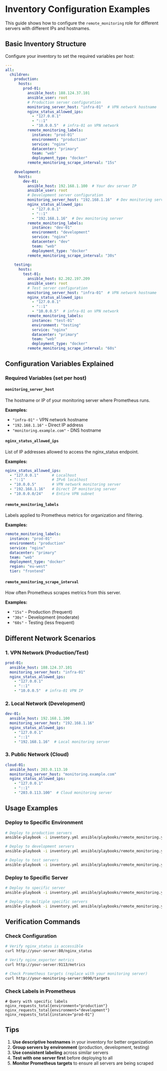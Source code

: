 # Inventory Configuration Examples

This guide shows how to configure the `remote_monitoring` role for different servers with different IPs and hostnames.

## Basic Inventory Structure

Configure your inventory to set the required variables per host:

```yaml
---
all:
  children:
    production:
      hosts:
        prod-01:
          ansible_host: 188.124.37.101
          ansible_user: root
          # Production server configuration
          monitoring_server_host: "infra-01"  # VPN network hostname
          nginx_status_allowed_ips:
            - "127.0.0.1"
            - "::1"
            - "10.0.0.5"  # infra-01 on VPN network
          remote_monitoring_labels:
            instance: "prod-01"
            environment: "production"
            service: "nginx"
            datacenter: "primary"
            team: "web"
            deployment_type: "docker"
          remote_monitoring_scrape_interval: "15s"
    
    development:
      hosts:
        dev-01:
          ansible_host: 192.168.1.100  # Your dev server IP
          ansible_user: root
          # Development server configuration
          monitoring_server_host: "192.168.1.16"  # Dev monitoring server IP
          nginx_status_allowed_ips:
            - "127.0.0.1"
            - "::1"
            - "192.168.1.16"  # Dev monitoring server
          remote_monitoring_labels:
            instance: "dev-01"
            environment: "development"
            service: "nginx"
            datacenter: "dev"
            team: "web"
            deployment_type: "docker"
          remote_monitoring_scrape_interval: "30s"
    
    testing:
      hosts:
        test-01:
          ansible_host: 82.202.197.209
          ansible_user: root
          # Test server configuration
          monitoring_server_host: "infra-01"  # VPN network hostname
          nginx_status_allowed_ips:
            - "127.0.0.1"
            - "::1"
            - "10.0.0.5"  # infra-01 on VPN network
          remote_monitoring_labels:
            instance: "test-01"
            environment: "testing"
            service: "nginx"
            datacenter: "primary"
            team: "web"
            deployment_type: "docker"
          remote_monitoring_scrape_interval: "60s"
```

## Configuration Variables Explained

### Required Variables (set per host)

#### `monitoring_server_host`
The hostname or IP of your monitoring server where Prometheus runs.

**Examples:**
- `"infra-01"` - VPN network hostname
- `"192.168.1.16"` - Direct IP address
- `"monitoring.example.com"` - DNS hostname

#### `nginx_status_allowed_ips`
List of IP addresses allowed to access the nginx_status endpoint.

**Examples:**
```yaml
nginx_status_allowed_ips:
  - "127.0.0.1"      # Localhost
  - "::1"            # IPv6 localhost
  - "10.0.0.5"       # VPN network monitoring server
  - "192.168.1.16"   # Direct IP monitoring server
  - "10.0.0.0/24"    # Entire VPN subnet
```

#### `remote_monitoring_labels`
Labels applied to Prometheus metrics for organization and filtering.

**Examples:**
```yaml
remote_monitoring_labels:
  instance: "prod-01"
  environment: "production"
  service: "nginx"
  datacenter: "primary"
  team: "web"
  deployment_type: "docker"
  region: "eu-west"
  tier: "frontend"
```

#### `remote_monitoring_scrape_interval`
How often Prometheus scrapes metrics from this server.

**Examples:**
- `"15s"` - Production (frequent)
- `"30s"` - Development (moderate)
- `"60s"` - Testing (less frequent)

## Different Network Scenarios

### 1. VPN Network (Production/Test)
```yaml
prod-01:
  ansible_host: 188.124.37.101
  monitoring_server_host: "infra-01"
  nginx_status_allowed_ips:
    - "127.0.0.1"
    - "::1"
    - "10.0.0.5"  # infra-01 VPN IP
```

### 2. Local Network (Development)
```yaml
dev-01:
  ansible_host: 192.168.1.100
  monitoring_server_host: "192.168.1.16"
  nginx_status_allowed_ips:
    - "127.0.0.1"
    - "::1"
    - "192.168.1.16"  # Local monitoring server
```

### 3. Public Network (Cloud)
```yaml
cloud-01:
  ansible_host: 203.0.113.10
  monitoring_server_host: "monitoring.example.com"
  nginx_status_allowed_ips:
    - "127.0.0.1"
    - "::1"
    - "203.0.113.100"  # Cloud monitoring server
```

## Usage Examples

### Deploy to Specific Environment
```bash
# Deploy to production servers
ansible-playbook -i inventory.yml ansible/playbooks/remote_monitoring.yml --limit production

# Deploy to development servers
ansible-playbook -i inventory.yml ansible/playbooks/remote_monitoring.yml --limit development

# Deploy to test servers
ansible-playbook -i inventory.yml ansible/playbooks/remote_monitoring.yml --limit testing
```

### Deploy to Specific Server
```bash
# Deploy to specific server
ansible-playbook -i inventory.yml ansible/playbooks/remote_monitoring.yml --limit dev-01

# Deploy to multiple specific servers
ansible-playbook -i inventory.yml ansible/playbooks/remote_monitoring.yml --limit "prod-01,test-01"
```

## Verification Commands

### Check Configuration
```bash
# Verify nginx_status is accessible
curl http://your-server:80/nginx_status

# Verify nginx_exporter metrics
curl http://your-server:9113/metrics

# Check Prometheus targets (replace with your monitoring server)
curl http://your-monitoring-server:9090/targets
```

### Check Labels in Prometheus
```prometheus
# Query with specific labels
nginx_requests_total{environment="production"}
nginx_requests_total{environment="development"}
nginx_requests_total{instance="prod-01"}
```

## Tips

1. **Use descriptive hostnames** in your inventory for better organization
2. **Group servers by environment** (production, development, testing)
3. **Use consistent labeling** across similar servers
4. **Test with one server first** before deploying to all
5. **Monitor Prometheus targets** to ensure all servers are being scraped 